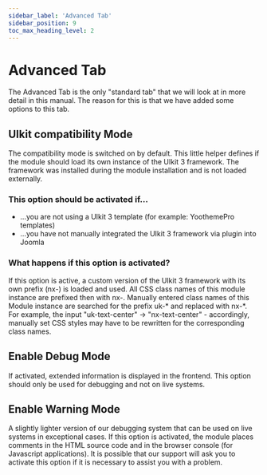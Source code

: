 ```yaml
---
sidebar_label: 'Advanced Tab'
sidebar_position: 9
toc_max_heading_level: 2
---
```


# Advanced Tab
The Advanced Tab is the only "standard tab" that we will look at in more detail in this manual. The reason for this is that we have added some options to this tab.

## UIkit compatibility Mode
The compatibility mode is switched on by default. This little helper defines if the module should load its own instance of the UIkit 3 framework. The framework was installed during the module installation and is not loaded externally.

### This option should be activated if...
- ...you are not using a UIkit 3 template (for example: YoothemePro templates)
- ...you have not manually integrated the UIkit 3 framework via plugin into Joomla

### What happens if this option is activated?
If this option is active, a custom version of the UIkit 3 framework with its own prefix (nx-) is loaded and used. 
All CSS class names of this module instance are prefixed then with nx-. Manually entered class names of this Module 
instance are searched for the prefix uk-* and replaced with nx-*.
For example, the input "uk-text-center" -> "nx-text-center" - accordingly, manually set CSS styles may have to be 
rewritten for the corresponding class names.

## Enable Debug Mode
If activated, extended information is displayed in the frontend. This option should only be used for debugging and not on live systems.

## Enable Warning Mode
A slightly lighter version of our debugging system that can be used on live systems in exceptional cases. 
If this option is activated, the module places comments in the HTML source code and in the browser console 
(for Javascript applications). It is possible that our support will ask you to activate this option if it is 
necessary to assist you with a problem.